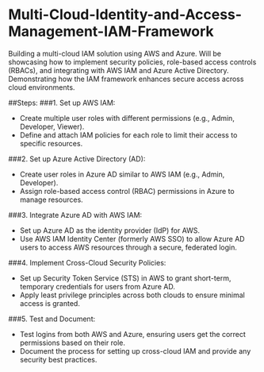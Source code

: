 # Multi-Cloud-Identity-and-Access-Management-IAM-Framework
Building a multi-cloud IAM solution using AWS and Azure. Will be showcasing how to implement security policies, role-based access controls (RBACs), and integrating with AWS IAM and Azure Active Directory. Demonstrating how the IAM framework enhances secure access across cloud environments.


##Steps:
###1. Set up AWS IAM:
  * Create multiple user roles with different permissions (e.g., Admin, Developer, Viewer).
  * Define and attach IAM policies for each role to limit their access to specific resources.

###2. Set up Azure Active Directory (AD):
  * Create user roles in Azure AD similar to AWS IAM (e.g., Admin, Developer).
  * Assign role-based access control (RBAC) permissions in Azure to manage resources.

###3. Integrate Azure AD with AWS IAM:
  * Set up Azure AD as the identity provider (IdP) for AWS.
  * Use AWS IAM Identity Center (formerly AWS SSO) to allow Azure AD users to access AWS resources through a secure, federated login.

###4. Implement Cross-Cloud Security Policies:
  * Set up Security Token Service (STS) in AWS to grant short-term, temporary credentials for users from Azure AD.
  * Apply least privilege principles across both clouds to ensure minimal access is granted.

###5. Test and Document:
  * Test logins from both AWS and Azure, ensuring users get the correct permissions based on their role.
  * Document the process for setting up cross-cloud IAM and provide any security best practices.

